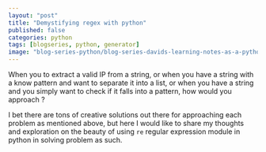 ```yaml
---
layout: "post"
title: "Demystifying regex with python"
published: false
categories: python
tags: [blogseries, python, generator]
image: "blog-series-python/blog-series-davids-learning-notes-as-a-python-dummy.png"
---
```


When you to extract a valid IP from a string, or when you have a string with a know pattern and want to separate it into a list, or when you have a string and you simply want to check if it falls into a pattern, how would you approach ?  
  
I bet there are tons of creative solutions out there for approaching each problem as mentioned above, but here I would like to share my thoughts and exploration on the beauty of using `re` regular expression module in python in solving problem as such.


